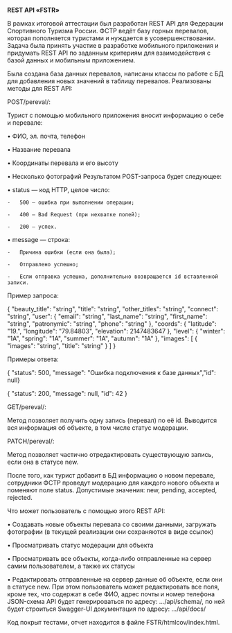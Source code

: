 **REST API «FSTR»**

В рамках итоговой аттестации был разработан REST API для Федерации Спортивного Туризма России. ФСТР ведёт базу горных перевалов, которая пополняется туристами и нуждается в усовершенствовании. Задача была принять участие в разработке мобильного приложения и придумать REST API по заданным критериям для взаимодействия с базой данных и мобильным приложением.

Была создана база данных перевалов, написаны классы по работе с БД для добавления новых значений в таблицу перевалов. Реализованы методы для REST API:

POST/pereval/:

Турист с помощью мобильного приложения вносит информацию о себе и перевале:

•	ФИО, эл. почта, телефон

•	Название перевала

•	Координаты перевала и его высоту

•	Несколько фотографий
Результатом POST-запроса будет следующее:

•	status — код HTTP, целое число:

	-	500 — ошибка при выполнении операции;

	-	400 — Bad Request (при нехватке полей);
 
 	-	200 — успех.
   
   •	message — строка:

   	-	Причина ошибки (если она была);
 
 	-	Отправлено успешно;

	-	Если отправка успешна, дополнительно возвращается id вставленной записи.
Пример запроса:

{ "beauty_title": "string", "title": "string", "other_titles": "string", "connect": "string", "user": { "email": "string", "last_name": "string", "first_name": "string", "patronymic": "string", "phone": "string" }, "coords": { "latitude": "19.", "longitude": "79.84803", "elevation": 2147483647 }, "level": { "winter": "1A", "spring": "1A", "summer": "1A", "autumn": "1A" }, "images": [ { "images": "string", "title": "string" } ] }

Примеры ответа:

{ "status": 500, "message": "Ошибка подключения к базе данных","id": null}

{ "status": 200, "message": null, "id": 42 }

GET/pereval/:

Метод позволяет получить одну запись (перевал) по её id. Выводится вся информация об объекте, в том числе статус модерации.

PATCH/pereval/:

Метод позволяет частично отредактировать существующую запись, если она в статусе new.

После того, как турист добавит в БД информацию о новом перевале, сотрудники ФСТР проведут модерацию для каждого нового объекта и поменяют поле status. Допустимые значения: new, pending, accepted, rejected.

Что может пользователь с помощью этого REST API:

•	Создавать новые объекты перевала со своими данными, загружать фотографии (в текущей реализации они сохраняются в виде ссылок)

•	Просматривать статус модерации для объекта

•	Просматривать все объекты, когда-либо отправленные на сервер самим пользователем, а также их статусы

•	Редактировать отправленные на сервер данные об объекте, если они в статусе new. 
	При этом пользователь может редактировать все поля, кроме тех, что содержат в себе ФИО, адрес почты и номер телефона
JSON-схема API будет генерироваться по адресу: .../api/schema/, по ней будет строиться Swagger-UI документация по адресу: .../api/docs/

Код покрыт тестами, отчет находится в файле FSTR/htmlcov/index.html.
